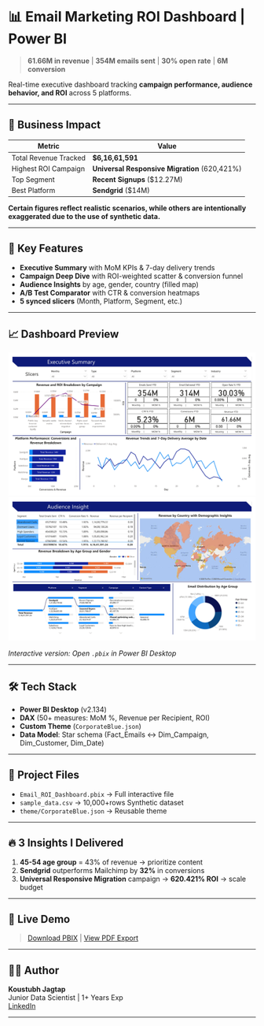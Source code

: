 # 📊 Email Marketing ROI Dashboard | Power BI

> **61.66M in revenue** | **354M emails sent** | **30% open rate** | **6M conversion**

Real-time executive dashboard tracking **campaign performance, audience behavior, and ROI** across 5 platforms.

---

## 🎯 Business Impact
| Metric | Value |
|-------|--------|
| Total Revenue Tracked | **$6,16,61,591** |
| Highest ROI Campaign | **Universal Responsive Migration** (620,421%) |
| Top Segment | **Recent Signups** ($12.27M) |
| Best Platform | **Sendgrid** ($14M) |
**Certain figures reflect realistic scenarios, while others are intentionally exaggerated due to the use of synthetic data.**

---

## 🚀 Key Features
- **Executive Summary** with MoM KPIs & 7-day delivery trends
- **Campaign Deep Dive** with ROI-weighted scatter & conversion funnel
- **Audience Insights** by age, gender, country (filled map)
- **A/B Test Comparator** with CTR & conversion heatmaps
- **5 synced slicers** (Month, Platform, Segment, etc.)

---

## 📈 Dashboard Preview
![Executive Summary](assets/Executive_Summary.png)
![Audience Insight](assets/Audience_Insights.png)

*Interactive version: Open `.pbix` in Power BI Desktop*

---

## 🛠 Tech Stack
- **Power BI Desktop** (v2.134)
- **DAX** (50+ measures: MoM %, Revenue per Recipient, ROI)
- **Custom Theme** (`CorporateBlue.json`)
- **Data Model**: Star schema (Fact_Emails ↔ Dim_Campaign, Dim_Customer, Dim_Date)

---

## 📁 Project Files
- `Email_ROI_Dashboard.pbix` → Full interactive file
- `sample_data.csv` → 10,000+rows Synthetic dataset
- `theme/CorporateBlue.json` → Reusable theme

---

## 🔥 3 Insights I Delivered
1. **45-54 age group** = 43% of revenue → prioritize content
2. **Sendgrid** outperforms Mailchimp by **32%** in conversions
3. **Universal Responsive Migration** campaign → **620.421% ROI** → scale budget

---

## 📌 Live Demo
> [Download PBIX](Email_ROI_Dashboard.pbix) | [View PDF Export](Email_ROI_Dashboard.pdf)

---

## 👨‍💻 Author
**Koustubh Jagtap**  
Junior Data Scientist | 1+ Years Exp  
[LinkedIn](www.linkedin.com/in/koustubh-jagtap23)

---
